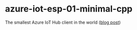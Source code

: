 # azure-iot-esp-01-minimal-cpp
The smallest Azure IoT Hub client in the world ([blog post](http://taoofmac.com/space/blog/2017/11/05/2130))
